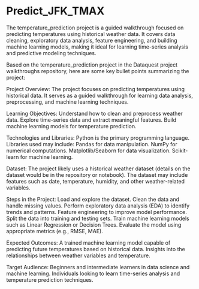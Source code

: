 # Predict_JFK_TMAX
The temperature_prediction project is a guided walkthrough focused on predicting temperatures using historical weather data. It covers data cleaning, exploratory data analysis, feature engineering, and building machine learning models, making it ideal for learning time-series analysis and predictive modeling techniques.

Based on the temperature_prediction project in the Dataquest project walkthroughs repository, here are some key bullet points summarizing the project:

Project Overview:
The project focuses on predicting temperatures using historical data.
It serves as a guided walkthrough for learning data analysis, preprocessing, and machine learning techniques.

Learning Objectives:
Understand how to clean and preprocess weather data.
Explore time-series data and extract meaningful features.
Build machine learning models for temperature prediction.

Technologies and Libraries:
Python is the primary programming language.
Libraries used may include: Pandas for data manipulation. NumPy for numerical computations. Matplotlib/Seaborn for data visualization.
Scikit-learn for machine learning.

Dataset:
The project likely uses a historical weather dataset (details on the dataset would be in the repository or notebook).
The dataset may include features such as date, temperature, humidity, and other weather-related variables.

Steps in the Project:
Load and explore the dataset.
Clean the data and handle missing values.
Perform exploratory data analysis (EDA) to identify trends and patterns.
Feature engineering to improve model performance.
Split the data into training and testing sets.
Train machine learning models such as Linear Regression or Decision Trees.
Evaluate the model using appropriate metrics (e.g., RMSE, MAE).

Expected Outcomes:
A trained machine learning model capable of predicting future temperatures based on historical data.
Insights into the relationships between weather variables and temperature.

Target Audience:
Beginners and intermediate learners in data science and machine learning.
Individuals looking to learn time-series analysis and temperature prediction techniques.


